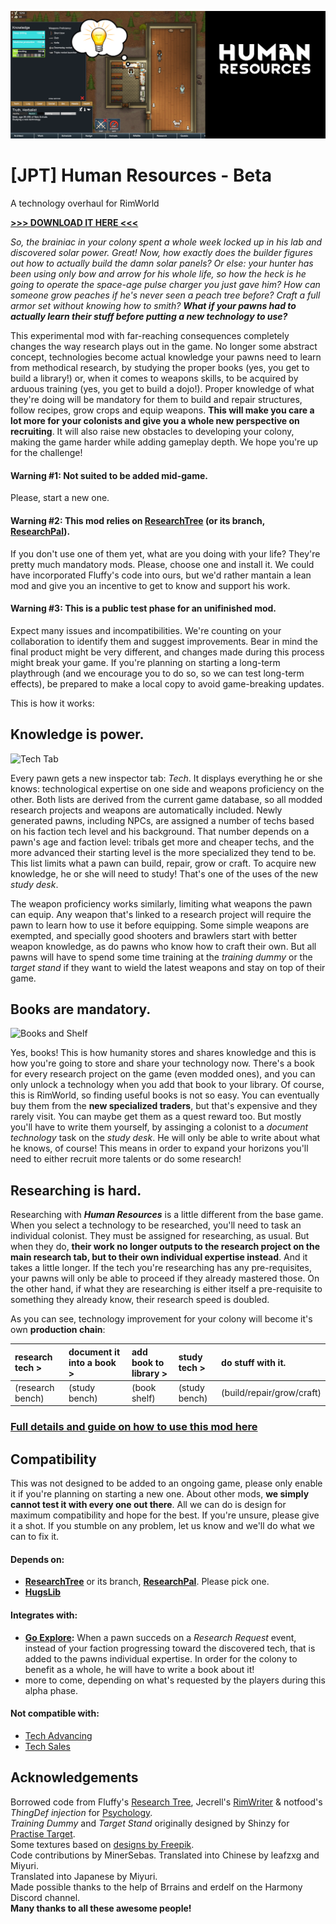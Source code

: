 ![Preview](About/Preview.png)

# [JPT] Human Resources - Beta
A technology overhaul for RimWorld 

[**>>> DOWNLOAD IT HERE <<<**](https://github.com/jptrrs/HumanResources/releases/latest)

_So, the brainiac in your colony spent a whole week locked up in his lab and discovered solar power. Great! Now, how exactly does the builder figures out how to actually build the damn solar panels? Or else: your hunter has been using only bow and arrow for his whole life, so how the heck is he going to operate the space-age pulse charger you just gave him? How can someone grow peaches if he's never seen a peach tree before? Craft a full armor set without knowing how to smith? **What if your pawns had to actually learn their stuff before putting a new technology to use?**_

This experimental mod with far-reaching consequences completely changes the way research plays out in the game. No longer some abstract concept, technologies become actual knowledge your pawns need to learn from methodical research, by studying the proper books (yes, you get to build a library!) or, when it comes to weapons skills, to be acquired by arduous training (yes, you get to build a dojo!). Proper knowledge of what they're doing will be mandatory for them to build and repair structures, follow recipes, grow crops and equip weapons. **This will make you care a lot more for your colonists and give you a whole new perspective on recruiting**. It will also raise new obstacles to developing your colony, making the game harder while adding gameplay depth. We hope you're up for the challenge!

#### Warning #1: Not suited to be added mid-game. 
Please, start a new one.

#### Warning #2: This mod relies on [ResearchTree](https://steamcommunity.com/sharedfiles/filedetails/?id=1266570759) (or its branch, [ResearchPal](https://steamcommunity.com/sharedfiles/filedetails/?id=946390822)). 
If you don't use one of them yet, what are you doing with your life? They're pretty much mandatory mods. Please, choose one and install it. We could have incorporated Fluffy's code into ours, but we'd rather mantain a lean mod and give you an incentive to get to know and support his work.

#### Warning #3: This is a public test phase for an unifinished mod. 
Expect many issues and incompatibilities. We're counting on your collaboration to identify them and suggest improvements. Bear in mind the final product might be very different, and changes made during this process might break your game. If you're planning on starting a long-term playthrough (and we encourage you to do so, so we can test long-term effects), be prepared to make a local copy to avoid game-breaking updates.

This is how it works:

## Knowledge is **power.**
![Tech Tab](https://i.imgur.com/3kuHr7M.png)

Every pawn gets a new inspector tab: _Tech_. It displays everything he or she knows: technological expertise on one side and weapons proficiency on the other. Both lists are derived from the current game database, so all modded research projects and weapons are automatically included. Newly generated pawns, including NPCs, are assigned a number of techs based on his faction tech level and his background. That number depends on a pawn's age and faction level: tribals get more and cheaper techs, and the more advanced their starting level is the more specialized they tend to be. This list limits what a pawn can build, repair, grow or craft. To acquire new knowledge, he or she will need to study! That's one of the uses of the new _study desk_.

The weapon proficiency works similarly, limiting what weapons the pawn can equip. Any weapon that's linked to a research project will require the pawn to learn how to use it before equipping. Some simple weapons are exempted, and specially good shooters and brawlers start with better weapon knowledge, as do pawns who know how to craft their own. But all pawns will have to spend some time training at the _training dummy_ or the _target stand_ if they want to wield the latest weapons and stay on top of their game.

## Books are **mandatory.**
![Books and Shelf](https://i.imgur.com/2o9elHT.png)

Yes, books! This is how humanity stores and shares knowledge and this is how you're going to store and share your technology now. There's a book for every research project on the game (even modded ones), and you can only unlock a technology when you add that book to your library. Of course, this is RimWorld, so finding useful books is not so easy. You can eventually buy them from the **new specialized traders**, but that's expensive and they rarely visit. You can maybe get them as a quest reward too. But mostly you'll have to write them yourself, by assinging a colonist to a _document technology_ task on the _study desk_. He will only be able to write about what he knows, of course! This means in order to expand your horizons you'll need to either recruit more talents or do some research!

## Researching is **hard.**
Researching with _**Human Resources**_ is a little different from the base game. When you select a technology to be researched, you'll need to task an individual colonist. They must be assigned for researching, as usual. But when they do, **their work no longer outputs to the research project on the main research tab, but to their own individual expertise instead**. And it takes a little longer. If the tech you're researching has any pre-requisites, your pawns will only be able to proceed if they already mastered those. On the other hand, if what they are researching is either itself a pre-requisite to something they already know, their research speed is doubled.

As you can see, technology improvement for your colony will become it's own **production chain**:

research tech > | document it into a book > | add book to library > | study tech > | do stuff with it.
:---|:---|:---|:---|:---
(research bench)|(study bench)|(book shelf)|(study bench)|(build/repair/grow/craft)

### [Full details and guide on how to use this mod here](https://github.com/jptrrs/HumanResources/wiki)

<!--[![](https://i.imgur.com/EEgQ2Ss.png)](http://ko-fi.com/jptrrs)-->

## Compatibility
This was not designed to be added to an ongoing game, please only enable it if you're planning on starting a new one. About other mods, **we simply cannot test it with every one out there**. All we can do is design for maximum compatibility and hope for the best. If you're unsure, please give it a shot. If you stumble on any problem, let us know and we'll do what we can to fix it. 

#### Depends on:
* **[ResearchTree](https://steamcommunity.com/sharedfiles/filedetails/?id=1266570759)** or its branch, **[ResearchPal](https://steamcommunity.com/sharedfiles/filedetails/?id=946390822)**. Please pick one. 
* **[HugsLib](https://steamcommunity.com/sharedfiles/filedetails/?id=818773962)**

#### Integrates with:
* **[Go Explore](https://steamcommunity.com/sharedfiles/filedetails/?id=1814100216):** When a pawn succeds on a _Research Request_ event, instead of your faction progressing toward the discovered tech, that is added to the pawns individual expertise. In order for the colony to benefit as a whole, he will have to write a book about it!
* more to come, depending on what's requested by the players during this alpha phase.

#### Not compatible with:
* [Tech Advancing](https://steamcommunity.com/sharedfiles/filedetails/?id=735268789)
* [Tech Sales](https://steamcommunity.com/sharedfiles/filedetails/1935360087)

## Acknowledgements
Borrowed code from Fluffy's [Research Tree](https://steamcommunity.com/sharedfiles/filedetails/?id=1737269778), Jecrell's [RimWriter](https://steamcommunity.com/sharedfiles/filedetails/?id=1521844535) & notfood's _ThingDef injection_ for [Psychology](https://steamcommunity.com/sharedfiles/filedetails/?id=1552507180).\
*Training Dummy* and *Target Stand* originally designed by Shinzy for [Practise Target](https://steamcommunity.com/sharedfiles/filedetails/?id=1737269778).\
Some textures based on [designs by Freepik](http://www.freepik.com).\
Code contributions by MinerSebas.
Translated into Chinese by leafzxg and Miyuri.\
Translated into Japanese by Miyuri.\
Made possible thanks to the help of Brrains and erdelf on the Harmony Discord channel.\
**Many thanks to all these awesome people!**
